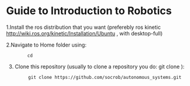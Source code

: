 Guide to Introduction to Robotics
==========

1.Install the ros distribution that you want (preferebly ros kinetic http://wiki.ros.org/kinetic/Installation/Ubuntu , with desktop-full)

2.Navigate to Home folder using:

            cd

3. Clone this repository (usually to clone a repository you do: git clone <git repository link>):

            git clone https://github.com/socrob/autonomous_systems.git
            
            

